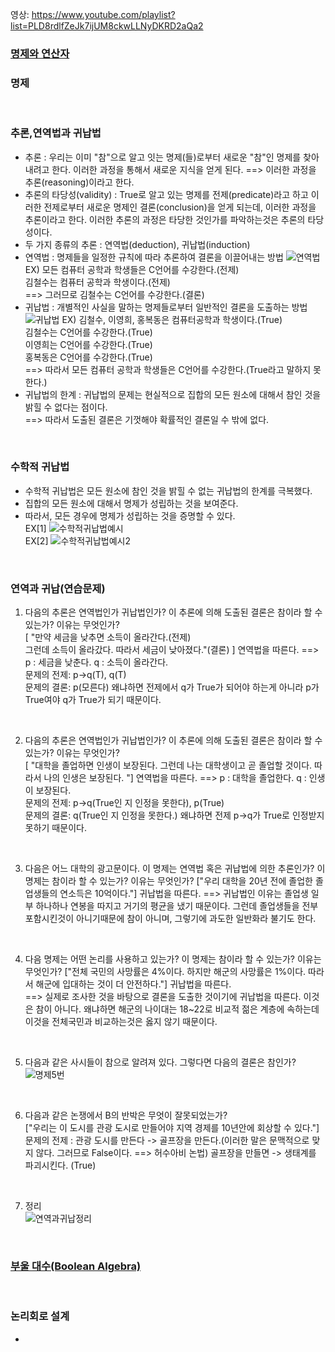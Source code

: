 영상: https://www.youtube.com/playlist?list=PLD8rdlfZeJk7ijUM8ckwLLNyDKRD2aQa2

### [명제와 연산자](/이산-수학/이산수학-기초/명제와-연산자.md)


### 명제  

<br>


### 추론,연역법과 귀납법
- 추론 : 우리는 이미 "참"으로 알고 잇는 명제(들)로부터 새로운 "참"인 명제를 찾아내려고 한다. 이러한 과정을 통해서 새로운 지식을 얻게 된다. 
==> 이러한 과정을 추론(reasoning)이라고 한다.
- 추론의 타당성(validity) : True로 알고 있는 명제를 전제(predicate)라고 하고 이러한 전제로부터 새로운 명제인 결론(conclusion)을 얻게 되는데, 이러한 과정을 추론이라고 한다. 이러한 추론의 과정은 타당한 것인가를 파악하는것은 추론의 타당성이다.
- 두 가지 종류의 추론 : 연역법(deduction), 귀납법(induction)
- 연역법 : 명제들을 일정한 규칙에 따라 추론하여 결론을 이끌어내는 방법
![연역법](https://user-images.githubusercontent.com/88024665/220372310-2ad6a657-8ba3-402b-bb70-41e746191aa8.png)  
EX) 모든 컴퓨터 공학과 학생들은 C언어를 수강한다.(전제)  
김철수는 컴퓨터 공학과 학생이다.(전제)  
==> 그러므로 김철수는 C언어를 수강한다.(결론)
- 귀납법 : 개별적인 사실을 말하는 명제들로부터 일반적인 결론을 도출하는 방법
![귀납법](https://user-images.githubusercontent.com/88024665/220373848-eb478029-65cd-4ecd-baf1-3884035f4c2d.png)
EX) 김철수, 이영희, 홍복동은 컴퓨터공학과 학생이다.(True)  
김철수는 C언어를 수강한다.(True)  
이영희는 C언어를 수강한다.(True)  
홍복동은 C언어를 수강한다.(True)  
==> 따라서 모든 컴퓨터 공학과 학생들은 C언어를 수강한다.(True라고 말하지 못한다.)
- 귀납법의 한계 : 귀납법의 문제는 현실적으로 집합의 모든 원소에 대해서 참인 것을 밝힐 수 없다는 점이다.  
==> 따라서 도출된 결론은 기껏해야 확률적인 결론일 수 밖에 없다.

<br>

### 수학적 귀납법
- 수학적 귀납법은 모든 원소에 참인 것을 밝힐 수 없는 귀납법의 한계를 극복했다.
- 집합의 모든 원소에 대해서 명제가 성립하는 것을 보여준다.
- 따라서, 모든 경우에 명제가 성립하는 것을 증명할 수 있다.  
EX[1]
![수학적귀납법예시](https://user-images.githubusercontent.com/88024665/220376524-b5864f78-45ae-4fab-9afe-f2a31cc40466.png)  
EX[2]
![수학적귀납법예시2](https://user-images.githubusercontent.com/88024665/220377476-d0b231b5-30b4-4fad-bf46-1cee54280b79.png)

<br>

### 연역과 귀납(연습문제)
1. 다음의 추론은 연역법인가 귀납법인가? 이 추론에 의해 도출된 결론은 참이라 할 수 있는가? 이유는 무엇인가?  
[ "만약 세금을 낮추면 소득이 올라간다.(전제)  
 그런데 소득이 올라갔다. 따라서 세금이 낮아졌다."(결론) ] 연역법을 따른다.
 ==> p : 세금을 낮춘다. q : 소득이 올라간다.  
 문제의 전제: p->q(T), q(T)  
 문제의 결론: p(모른다) 왜냐하면 전제에서 q가 True가 되어야 하는게 아니라 p가 True여야 q가 True가 되기 때문이다.
 <br>

 2. 다음의 추론은 연역법인가 귀납법인가? 이 추론에 의해 도출된 결론은 참이라 할 수 있는가? 이유는 무엇인가?  
 [ "대학을 졸업하면 인생이 보장된다. 그런데 나는 대학생이고 곧 졸업할 것이다. 따라서 나의 인생은 보장된다. "] 연역법을 따른다.
 ==> p : 대학을 졸업한다. q : 인생이 보장된다.  
 문제의 전제: p->q(True인 지 인정을 못한다), p(True)  
 문제의 결론: q(True인 지 인정을 못한다.) 왜냐하면 전제 p->q가 True로 인정받지 못하기 때문이다.
 <br>

3. 다음은 어느 대학의 광고문이다. 이 명제는 연역법 혹은 귀납법에 의한 추론인가? 이 명제는 참이라 할 수 있는가? 이유는 무엇인가? 
["우리 대학을 20년 전에 졸업한 졸업생들의 연소득은 10억이다."] 귀납법을 따른다.
==> 귀납법인 이유는 졸업생 일부 하나하나 연봉을 따지고 거기의 평균을 냈기 때문이다. 그런데 졸업생들을 전부 포함시킨것이 아니기때문에 참이 아니며, 그렇기에 과도한 일반화라 불기도 한다.

<br>

4. 다음 명제는 어떤 논리를 사용하고 있는가? 이 명제는 참이라 할 수 있는가? 이유는 무엇인가?
["전체 국민의 사망률은 4%이다. 하지만 해군의 사망률은 1%이다. 따라서 해군에 입대하는 것이 더 안전하다."] 귀납법을 따른다.  
==> 실제로 조사한 것을 바탕으로 결론을 도출한 것이기에 귀납법을 따른다. 이것은 참이 아니다. 왜냐하면 해군의 나이대는 18~22로 비교적 젊은 계층에 속하는데 이것을 전체국민과 비교하는것은 옳지 않기 때문이다.

<br>

5. 다음과 같은 사시들이 참으로 알려져 있다. 그렇다면 다음의 결론은 참인가?  
![명제5번](https://user-images.githubusercontent.com/88024665/220387448-b7515488-0f5c-4bbc-8a38-5ed97443f547.png)

<br>

6. 다음과 같은 논쟁에서 B의 반박은 무엇이 잘못되었는가?  
["우리는 이 도시를 관광 도시로 만들어야 지역 경제를 10년안에 회상할 수 있다."]  
문제의 전제 : 관광 도시를 만든다 -> 골프장을 만든다.(이러한 말은 문맥적으로 맞지 않다. 그러므로 False이다. ==> 허수아비 논법)
골프장을 만들면 -> 생태계를 파괴시킨다. (True)

<br>

7. 정리  
![연역과귀납정리](https://user-images.githubusercontent.com/88024665/220390391-da040c0f-1688-45da-a159-367b32a7820c.png)


<br>

### [부울 대수(Boolean Algebra)](/이산-수학/명제,추론,귀납,부울대수/부울-대수.md)

<br>

### 논리회로 설계
- 